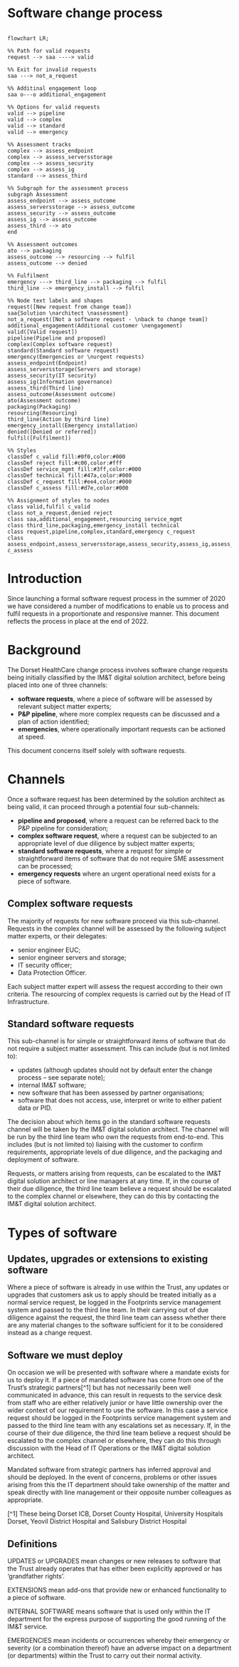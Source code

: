 # Software change process

```mermaid

flowchart LR;

%% Path for valid requests
request --> saa ----> valid

%% Exit for invalid requests
saa ---> not_a_request

%% Additinal engagement loop
saa o---o additional_engagement

%% Options for valid requests
valid --> pipeline
valid --> complex
valid --> standard
valid --> emergency

%% Assessment tracks
complex --> assess_endpoint
complex --> assess_serversstorage
complex --> assess_security
complex --> assess_ig
standard --> assess_third

%% Subgraph for the assessment process
subgraph Assessment
assess_endpoint --> assess_outcome
assess_serversstorage --> assess_outcome
assess_security --> assess_outcome
assess_ig --> assess_outcome
assess_third --> ato
end

%% Assessment outcomes
ato --> packaging
assess_outcome --> resourcing --> fulfil
assess_outcome --> denied

%% Fulfilment
emergency ---> third_line --> packaging --> fulfil
third_line --> emergency_install --> fulfil

%% Node text labels and shapes
request([New request from change team])
saa{Solution \narchitect \nassessment}
not_a_request([Not a software request - \nback to change team])
additional_engagement(Additional customer \nengagement)
valid([Valid request])
pipeline(Pipeline and proposed)
complex(Complex software request)
standard(Standard software request)
emergency(Emergencies or \nurgent requests)
assess_endpoint(Endpoint)
assess_serversstorage(Servers and storage)
assess_security(IT security)
assess_ig(Information governance)
assess_third(Third line)
assess_outcome(Assessment outcome)
ato(Assessment outcome)
packaging(Packaging)
resourcing(Resourcing)
third_line(Action by third line)
emergency_install(Emergency installation)
denied([Denied or referred])
fulfil([Fulfilment])

%% Styles
classDef c_valid fill:#0f0,color:#000
classDef reject fill:#c00,color:#fff
classDef service_mgmt fill:#3ff,color:#000
classDef technical fill:#47a,color:#000
classDef c_request fill:#ee4,color:#000
classDef c_assess fill:#d7e,color:#000

%% Assignment of styles to nodes
class valid,fulfil c_valid
class not_a_request,denied reject
class saa,additional_engagement,resourcing service_mgmt
class third_line,packaging,emergency_install technical
class request,pipeline,complex,standard,emergency c_request
class assess_endpoint,assess_serversstorage,assess_security,assess_ig,assess_third,assess_outcome,ato c_assess

```

# Introduction
Since launching a formal software request process in the summer of 2020 we have considered a number of modifications to enable us to process and fulfil requests in a proportionate and responsive manner. This document reflects the process in place at the end of 2022.

# Background
The Dorset HealthCare change process involves software change requests being initially classified by the IM&T digital solution architect, before being placed into one of three channels:
* **software requests**, where a piece of software will be assessed by relevant subject matter experts;
* **P&P pipeline**, where more complex requests can be discussed and a plan of action identified;
* **emergencies**, where operationally important requests can be actioned at speed.

This document concerns itself solely with software requests.

# Channels
Once a software request has been determined by the solution architect as being valid, it can proceed through a potential four sub-channels:
* **pipeline and proposed**, where a request can be referred back to the P&P pipeline for consideration;
* **complex software request**, where a request can be subjected to an appropriate level of due diligence by subject matter experts;
* **standard software requests**, where a request for simple or straightforward items of software that do not require SME assessment can be processed;
* **emergency requests** where an urgent operational need exists for a piece of software.

## Complex software requests
The majority of requests for new software proceed via this sub-channel. Requests in the complex channel will be assessed by the following subject matter experts, or their delegates:
* senior engineer EUC;
* senior engineer servers and storage;
* IT security officer;
* Data Protection Officer.

Each subject matter expert will assess the request according to their own criteria. The resourcing of complex requests is carried out by the Head of IT Infrastructure.

## Standard software requests
This sub-channel is for simple or straightforward items of software that do not require a subject matter assessment. This can include (but is not limited to):
* updates (although updates should not by default enter the change process – see separate note);
* internal IM&T software;
* new software that has been assessed by partner organisations;
* software that does not access, use, interpret or write to either patient data or PID.

The decision about which items go in the standard software requests channel will be taken by the IM&T digital solution architect. The channel will be run by the third line team who own the requests from end-to-end. This includes (but is not limited to) liaising with the customer to confirm requirements, appropriate levels of due diligence, and the packaging and deployment of software.

Requests, or matters arising from requests, can be escalated to the IM&T digital solution architect or line managers at any time. If, in the course of their due diligence, the third line team believe a request should be escalated to the complex channel or elsewhere, they can do this by contacting the IM&T digital solution architect.

# Types of software

## Updates, upgrades or extensions to existing software
Where a piece of software is already in use within the Trust, any updates or upgrades that customers ask us to apply should be treated initially as a normal service request, be logged in the Footprints service management system and passed to the third line team. In their carrying out of due diligence against the request, the third line team can assess whether there are any material changes to the software sufficient for it to be considered instead as a change request.

## Software we must deploy
On occasion we will be presented with software where a mandate exists for us to deploy it. If a piece of mandated software has come from one of the Trust’s strategic partners[^1] but has not necessarily been well communicated in advance, this can result in requests to the service desk from staff who are either relatively junior or have little ownership over the wider context of our requirement to use the software. In this case a service request should be logged in the Footprints service management system and passed to the third line team with any escalations set as necessary. If, in the course of their due diligence, the third line team believe a request should be escalated to the complex channel or elsewhere, they can do this through discussion with the Head of IT Operations or the IM&T digital solution architect.

Mandated software from strategic partners has inferred approval and should be deployed. In the event of concerns, problems or other issues arising from this the IT department should take ownership of the matter and speak directly with line management or their opposite number colleagues as appropriate.

[^1] These being Dorset ICB, Dorset County Hospital, University Hospitals Dorset, Yeovil District Hospital and Salisbury District Hospital

## Definitions
UPDATES or UPGRADES mean changes or new releases to software that the Trust already operates that has either been explicitly approved or has ‘grandfather rights’. 

EXTENSIONS mean add-ons that provide new or enhanced functionality to a piece of software.

INTERNAL SOFTWARE means software that is used only within the IT department for the express purpose of supporting the good running of the IM&T service.

EMERGENCIES mean incidents or occurrences whereby their emergency or severity (or a combination thereof) have an adverse impact on a department (or departments) within the Trust to carry out their normal activity.